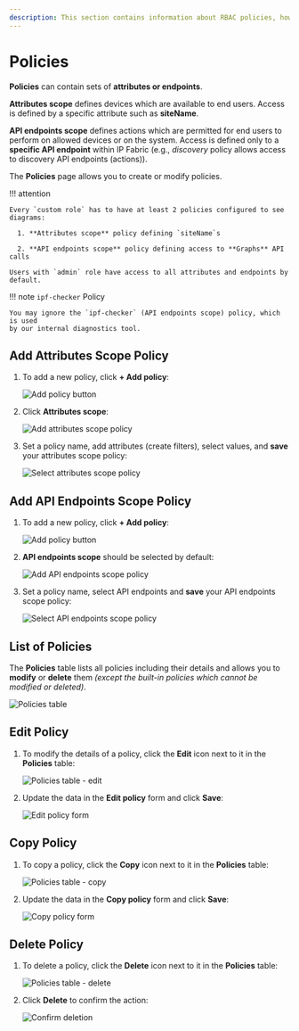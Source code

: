 ```yaml
---
description: This section contains information about RBAC policies, how they work and how to set them.
---
```


# Policies

**Policies** can contain sets of **attributes or endpoints**.

**Attributes scope** defines devices which are available to end users. Access is
defined by a specific attribute such as **siteName**.

**API endpoints scope** defines actions which are permitted for end users to
perform on allowed devices or on the system. Access is defined only to a
**specific API endpoint** within IP Fabric (e.g., _discovery_ policy allows
access to discovery API endpoints (actions)).

The **Policies** page allows you to create or modify policies.

!!! attention

    Every `custom role` has to have at least 2 policies configured to see
    diagrams:

      1. **Attributes scope** policy defining `siteName`s

      2. **API endpoints scope** policy defining access to **Graphs** API calls

    Users with `admin` role have access to all attributes and endpoints by
    default.

!!! note `ipf-checker` Policy

    You may ignore the `ipf-checker` (API endpoints scope) policy, which is used
    by our internal diagnostics tool.

## Add Attributes Scope Policy

1. To add a new policy, click **+ Add policy**:

   ![Add policy button](policies/policies_table.png)

2. Click **Attributes scope**:

   ![Add attributes scope policy](policies/policies_attributes_add.png)

3. Set a policy name, add attributes (create filters), select values, and
   **save** your attributes scope policy:

   ![Select attributes scope policy](policies/policies_attributes_select.png)

## Add API Endpoints Scope Policy

1. To add a new policy, click **+ Add policy**:

   ![Add policy button](policies/policies_table.png)

2. **API endpoints scope** should be selected by default:

   ![Add API endpoints scope policy](policies/policies_endpoints_add.png)

3. Set a policy name, select API endpoints and **save** your API endpoints scope
   policy:

   ![Select API endpoints scope policy](policies/policies_endpoints_select.png)

## List of Policies

The **Policies** table lists all policies including their details and allows
you to **modify** or **delete** them _(except the built-in policies which cannot
be modified or deleted)_.

![Policies table](policies/policies_table.png)

## Edit Policy

1. To modify the details of a policy, click the **Edit** icon next to it in the
   **Policies** table:

   ![Policies table - edit](policies/policies_table_edit.png)

2. Update the data in the **Edit policy** form and click **Save**:

   ![Edit policy form](policies/policies_edit.png)

## Copy Policy

1. To copy a policy, click the **Copy** icon next to it in the **Policies**
   table:

   ![Policies table - copy](policies/policies_table_copy.png)

2. Update the data in the **Copy policy** form and click **Save**:

   ![Copy policy form](policies/policies_copy.png)

## Delete Policy

1. To delete a policy, click the **Delete** icon next to it in the **Policies**
   table:

   ![Policies table - delete](policies/policies_table_delete.png)

2. Click **Delete** to confirm the action:

   ![Confirm deletion](policies/policies_table_delete_confirm.png)
